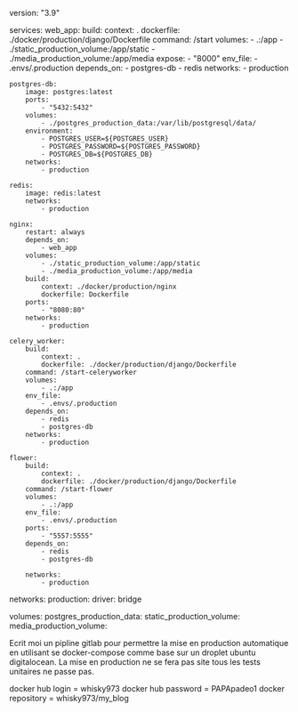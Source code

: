 version: "3.9"

services:
    web_app:
        build:
            context: .
            dockerfile: ./docker/production/django/Dockerfile
        command: /start
        volumes:
            - .:/app
            - ./static_production_volume:/app/static
            - ./media_production_volume:/app/media
        expose:
            - "8000"
        env_file:
            - .envs/.production
        depends_on:
            - postgres-db
            - redis
        networks:
            - production

    postgres-db:
        image: postgres:latest
        ports:
            - "5432:5432"
        volumes:
            - ./postgres_production_data:/var/lib/postgresql/data/
        environment:
            - POSTGRES_USER=${POSTGRES_USER}
            - POSTGRES_PASSWORD=${POSTGRES_PASSWORD}
            - POSTGRES_DB=${POSTGRES_DB}
        networks:
            - production

    redis:
        image: redis:latest
        networks:
            - production

    nginx:
        restart: always
        depends_on:
            - web_app
        volumes:
            - ./static_production_volume:/app/static
            - ./media_production_volume:/app/media
        build:
            context: ./docker/production/nginx
            dockerfile: Dockerfile
        ports:
            - "8080:80"
        networks:
            - production

    celery_worker:
        build:
            context: .
            dockerfile: ./docker/production/django/Dockerfile
        command: /start-celeryworker
        volumes:
            - .:/app
        env_file:
            - .envs/.production
        depends_on:
            - redis
            - postgres-db
        networks:
            - production

    flower:
        build:
            context: .
            dockerfile: ./docker/production/django/Dockerfile
        command: /start-flower
        volumes:
            - .:/app
        env_file:
            - .envs/.production
        ports:
            - "5557:5555"
        depends_on:
            - redis
            - postgres-db

        networks:
            - production

networks:
    production:
        driver: bridge

volumes:
    postgres_production_data:
    static_production_volume:
    media_production_volume:





Ecrit moi un pipline gitlab pour permettre la mise en production automatique en utilisant se docker-compose comme base sur un droplet ubuntu digitalocean.
La mise en production ne se fera pas site tous les tests unitaires ne passe pas. 


docker hub login = whisky973
docker hub password = PAPApadeo1
docker repository = whisky973/my_blog